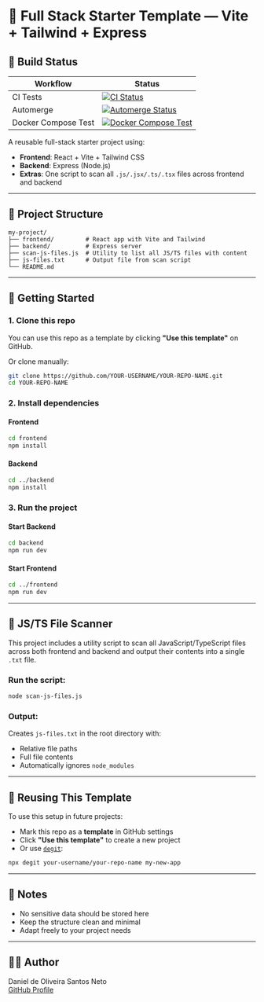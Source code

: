 # 🧱 Full Stack Starter Template — Vite + Tailwind + Express

## 🧪 Build Status

| Workflow              | Status |
|-----------------------|--------|
| CI Tests              | [![CI Status](https://github.com/DanielnetoDotCom/blank-node-project/actions/workflows/ci.yml/badge.svg)](https://github.com/DanielnetoDotCom/blank-node-project/actions/workflows/ci.yml) |
| Automerge             | [![Automerge Status](https://github.com/DanielnetoDotCom/blank-node-project/actions/workflows/automerge.yml/badge.svg)](https://github.com/DanielnetoDotCom/blank-node-project/actions/workflows/automerge.yml) |
| Docker Compose Test   | [![Docker Compose Test](https://github.com/DanielnetoDotCom/blank-node-project/actions/workflows/docker-compose-test.yml/badge.svg)](https://github.com/DanielnetoDotCom/blank-node-project/actions/workflows/docker-compose-test.yml) |

A reusable full-stack starter project using:

- **Frontend**: React + Vite + Tailwind CSS  
- **Backend**: Express (Node.js)  
- **Extras**: One script to scan all `.js/.jsx/.ts/.tsx` files across frontend and backend

---

## 📁 Project Structure

```
my-project/
├── frontend/         # React app with Vite and Tailwind
├── backend/          # Express server
├── scan-js-files.js  # Utility to list all JS/TS files with content
├── js-files.txt      # Output file from scan script
└── README.md
```

---

## 🚀 Getting Started

### 1. Clone this repo

You can use this repo as a template by clicking **"Use this template"** on GitHub.

Or clone manually:

```bash
git clone https://github.com/YOUR-USERNAME/YOUR-REPO-NAME.git
cd YOUR-REPO-NAME
```

### 2. Install dependencies

#### Frontend

```bash
cd frontend
npm install
```

#### Backend

```bash
cd ../backend
npm install
```

### 3. Run the project

#### Start Backend

```bash
cd backend
npm run dev
```

#### Start Frontend

```bash
cd ../frontend
npm run dev
```

---

## 🧪 JS/TS File Scanner

This project includes a utility script to scan all JavaScript/TypeScript files across both frontend and backend and output their contents into a single `.txt` file.

### Run the script:

```bash
node scan-js-files.js
```

### Output:

Creates `js-files.txt` in the root directory with:

- Relative file paths
- Full file contents
- Automatically ignores `node_modules`

---

## 🔄 Reusing This Template

To use this setup in future projects:

- Mark this repo as a **template** in GitHub settings
- Click **"Use this template"** to create a new project
- Or use [`degit`](https://github.com/Rich-Harris/degit):

```bash
npx degit your-username/your-repo-name my-new-app
```

---

## 📌 Notes

- No sensitive data should be stored here
- Keep the structure clean and minimal
- Adapt freely to your project needs

---

## 🧑‍💻 Author

Daniel de Oliveira Santos Neto  
[GitHub Profile](https://github.com/DanielnetoDotCom)
